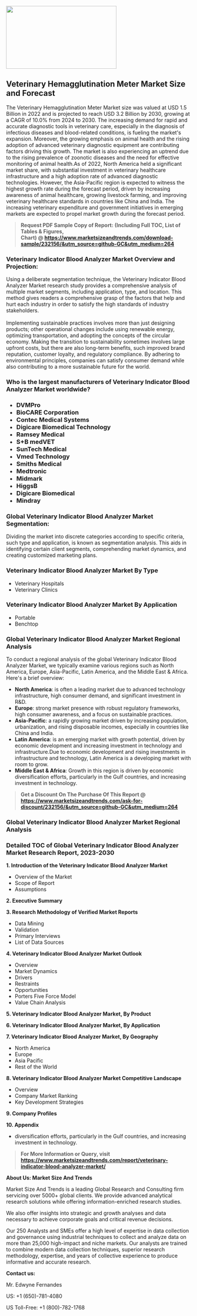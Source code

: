 <p><img class="alignnone size-medium wp-image-20088" src="https://ffe5etoiles.com/wp-content/uploads/2024/12/MST1-300x171.png" alt="" width="300" height="171" /></p><h2>Veterinary Hemagglutination Meter Market Size and Forecast</h2><p>The Veterinary Hemagglutination Meter Market size was valued at USD 1.5 Billion in 2022 and is projected to reach USD 3.2 Billion by 2030, growing at a CAGR of 10.0% from 2024 to 2030. The increasing demand for rapid and accurate diagnostic tools in veterinary care, especially in the diagnosis of infectious diseases and blood-related conditions, is fueling the market's expansion. Moreover, the growing emphasis on animal health and the rising adoption of advanced veterinary diagnostic equipment are contributing factors driving this growth. The market is also experiencing an uptrend due to the rising prevalence of zoonotic diseases and the need for effective monitoring of animal health.As of 2022, North America held a significant market share, with substantial investment in veterinary healthcare infrastructure and a high adoption rate of advanced diagnostic technologies. However, the Asia-Pacific region is expected to witness the highest growth rate during the forecast period, driven by increasing awareness of animal healthcare, growing livestock farming, and improving veterinary healthcare standards in countries like China and India. The increasing veterinary expenditure and government initiatives in emerging markets are expected to propel market growth during the forecast period.</p></p><blockquote id="" class=""><strong>Request PDF Sample Copy of Report: (Including Full TOC, List of Tables &amp; Figures, Chart)&nbsp;@&nbsp;<strong><a href="https://www.marketsizeandtrends.com/download-sample/232156/&utm_source=github-GC&utm_medium=264" target="_blank">https://www.marketsizeandtrends.com/download-sample/232156/&utm_source=github-GC&utm_medium=264</a></strong></strong></blockquote><h3 id="" class="">Veterinary Indicator Blood Analyzer Market&nbsp;Overview and Projection:</h3><p id="" class="">Using a deliberate segmentation technique, the Veterinary Indicator Blood Analyzer Market research study provides a comprehensive analysis of multiple market segments, including application, type, and location. This method gives readers a comprehensive grasp of the factors that help and hurt each industry in order to satisfy the high standards of industry stakeholders. <br /> <br />Implementing sustainable practices involves more than just designing products; other operational changes include using renewable energy, optimizing transportation, and adopting the concepts of the circular economy. Making the transition to sustainability sometimes involves large upfront costs, but there are also long-term benefits, such improved brand reputation, customer loyalty, and regulatory compliance. By adhering to environmental principles, companies can satisfy consumer demand while also contributing to a more sustainable future for the world.</p><h3 id="" class="">Who is the largest manufacturers of&nbsp;Veterinary Indicator Blood Analyzer Market worldwide?</h3><h3 class=""><p><ul><li>DVMPro </li><li> BioCARE Corporation </li><li> Contec Medical Systems </li><li> Digicare Biomedical Technology </li><li> Ramsey Medical </li><li> S+B medVET </li><li> SunTech Medical </li><li> Vmed Technology </li><li> Smiths Medical </li><li> Medtronic </li><li> Midmark </li><li> HiggsB </li><li> Digicare Biomedical </li><li> Mindray</li></ul></p></h3><h3 id="" class="">Global&nbsp;Veterinary Indicator Blood Analyzer Market Segmentation:</h3><p id="" class="">Dividing the market into discrete categories according to specific criteria, such type and application, is known as segmentation analysis. This aids in identifying certain client segments, comprehending market dynamics, and creating customized marketing plans.</p><h3 id="" class="">Veterinary Indicator Blood Analyzer Market&nbsp;By Type</h3><p><p><ul><li>Veterinary Hospitals</li><li> Veterinary Clinics</p></li></ul></p></p><h3 id="" class="">Veterinary Indicator Blood Analyzer Market&nbsp;By Application</h3><p class=""><p><ul><li>Portable</li><li> Benchtop</li></ul></p></p><h3 id="" class="">Global Veterinary Indicator Blood Analyzer Market Regional Analysis</h3><p id="" class="">To conduct a regional analysis of the global Veterinary Indicator Blood Analyzer Market, we typically examine various regions such as North America, Europe, Asia-Pacific, Latin America, and the Middle East &amp; Africa. Here's a brief overview:</p><ul><li><strong>North America</strong>: is often a leading market due to advanced technology infrastructure, high consumer demand, and significant investment in R&amp;D.</li><li><strong>Europe</strong>: strong market presence with robust regulatory frameworks, high consumer awareness, and a focus on sustainable practices.</li><li><strong>Asia-Pacific</strong>: a rapidly growing market driven by increasing population, urbanization, and rising disposable incomes, especially in countries like China and India.</li><li><strong>Latin America</strong>: is an emerging market with growth potential, driven by economic development and increasing investment in technology and infrastructure.Due to economic development and rising investments in infrastructure and technology, Latin America is a developing market with room to grow.</li><li><strong>Middle East &amp; Africa</strong>: Growth in this region is driven by economic diversification efforts, particularly in the Gulf countries, and increasing investment in technology.</li></ul><blockquote id="" class=""><strong>Get a Discount On The Purchase Of This Report @ <strong><a href="https://www.marketsizeandtrends.com/ask-for-discount/232156/&utm_source=github-GC&utm_medium=264" target="_blank">https://www.marketsizeandtrends.com/ask-for-discount/232156/&utm_source=github-GC&utm_medium=264</a></strong></strong></blockquote><h3 id="" class="">Global Veterinary Indicator Blood Analyzer Market Regional Analysis</h3><h3 id="" class="">Detailed TOC of Global Veterinary Indicator Blood Analyzer Market Research Report, 2023-2030</h3><p id="" class=""><strong>1. Introduction of the Veterinary Indicator Blood Analyzer Market</strong></p><ul><li>Overview of the Market</li><li>Scope of Report</li><li>Assumptions</li></ul><p id="" class=""><strong>2. Executive Summary</strong></p><p id="" class=""><strong>3. Research Methodology of Verified Market Reports</strong></p><ul><li>Data Mining</li><li>Validation</li><li>Primary Interviews</li><li>List of Data Sources</li></ul><p id="" class=""><strong>4. Veterinary Indicator Blood Analyzer Market Outlook</strong></p><ul><li>Overview</li><li>Market Dynamics</li><li>Drivers</li><li>Restraints</li><li>Opportunities</li><li>Porters Five Force Model</li><li>Value Chain Analysis</li></ul><p id="" class=""><strong>5. Veterinary Indicator Blood Analyzer Market, By Product</strong></p><p id="" class=""><strong>6. Veterinary Indicator Blood Analyzer Market, By Application</strong></p><p id="" class=""><strong>7. Veterinary Indicator Blood Analyzer Market, By Geography</strong></p><ul><li>North America</li><li>Europe</li><li>Asia Pacific</li><li>Rest of the World</li></ul><p id="" class=""><strong>8. Veterinary Indicator Blood Analyzer Market Competitive Landscape</strong></p><ul><li>Overview</li><li>Company Market Ranking</li><li>Key Development Strategies</li></ul><p id="" class=""><strong>9. Company Profiles</strong></p><p id="" class=""><strong>10. Appendix</strong></p><ul><li>diversification efforts, particularly in the Gulf countries, and increasing investment in technology.</li></ul><blockquote id="" class=""><strong>For More Information or Query, visit <strong><strong><a href="https://www.marketsizeandtrends.com/report/veterinary-indicator-blood-analyzer-market/" target="_blank">https://www.marketsizeandtrends.com/report/veterinary-indicator-blood-analyzer-market/</a></strong></strong></strong></blockquote><p id="" class=""><strong>About Us: Market Size And Trends</strong></p><p id="" class="">Market Size And Trends is a leading Global Research and Consulting firm servicing over 5000+ global clients. We provide advanced analytical research solutions while offering information-enriched research studies.</p><p id="" class="">We also offer insights into strategic and growth analyses and data necessary to achieve corporate goals and critical revenue decisions.</p><p id="" class="">Our 250 Analysts and SMEs offer a high level of expertise in data collection and governance using industrial techniques to collect and analyze data on more than 25,000 high-impact and niche markets. Our analysts are trained to combine modern data collection techniques, superior research methodology, expertise, and years of collective experience to produce informative and accurate research.</p><p id="" class=""><strong>Contact us:</strong></p><p id="" class="">Mr. Edwyne Fernandes</p><p id="" class="">US: +1 (650)-781-4080</p><p id="" class="">US Toll-Free: +1 (800)-782-1768</p>
